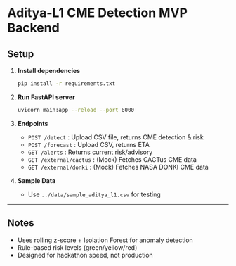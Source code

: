 # Aditya-L1 CME Detection MVP Backend

## Setup

1. **Install dependencies**
   ```sh
   pip install -r requirements.txt
   ```

2. **Run FastAPI server**
   ```sh
   uvicorn main:app --reload --port 8000
   ```

3. **Endpoints**
   - `POST /detect` : Upload CSV file, returns CME detection & risk
   - `POST /forecast` : Upload CSV, returns ETA
   - `GET /alerts` : Returns current risk/advisory
   - `GET /external/cactus` : (Mock) Fetches CACTus CME data
   - `GET /external/donki` : (Mock) Fetches NASA DONKI CME data

4. **Sample Data**
   - Use `../data/sample_aditya_l1.csv` for testing

---

## Notes
- Uses rolling z-score + Isolation Forest for anomaly detection
- Rule-based risk levels (green/yellow/red)
- Designed for hackathon speed, not production
